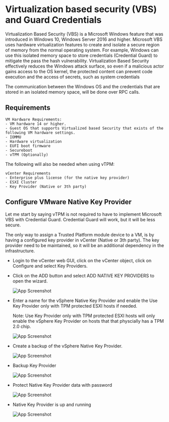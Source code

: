 
# Virtualization based security (VBS) and Guard Credentials

Virtualization Based Security (VBS) is a Microsoft Windows feature that was introduced in Windows 10, Windows Server 2016 and higher. Microsoft VBS uses hardware virtualization features to create and isolate a secure region of memory from the normal operating system. For example, Windows can use this isolated memory space to store credentials (Credential Guard) to mitigate the pass the hash vulnerability.
Virtualization Based Security effectively reduces the Windows attack surface, so even if a malicious actor gains access to the OS kernel, the protected content can prevent code execution and the access of secrets, such as system credentials

The communication between the Windows OS and the credentials that are stored in an isolated memory space, will be done over RPC calls.


## Requirements
    VM Hardware Requirements:
    - VM hardware 14 or higher.
    - Guest OS that supports Virtualized based Security that exists of the following VM hardware settings.
    - IOMMU
    - Hardware virtualization
    - EUFI boot firmware
    - Secureboot
    - vTPM (Optionally)

The following will also be needed when using vTPM:

    vCenter Requirements
    - Enterprise plus license (for the native key provider)
    - ESXI Cluster
    - Key Provider (Native or 3th party)

## Configure VMware Native Key Provider
Let me start by saying vTPM is not required to have to implement Microsoft VBS with Credential Guard. Credential Guard will work, but it will be less secure.

The only way to assign a Trusted Platform module device to a VM, is by having a configured key provider in vCenter (Native or 3th party). The key provider need to be maintained, so it will be an additional dependency in the infrastructure.

- Login to the vCenter web GUI, click on the vCenter object, click on Configure and select Key Providers.
- Click on the ADD button and select ADD NATIVE KEY PROVIDERS to open the wizard.

    ![App Screenshot](https://via.placeholder.com/468x300?text=App+Screenshot+Here)

- Enter a name for the vSphere Native Key Provider and enable the Use Key Provider only with TPM protected ESXI hosts if needed. 

    Note: Use Key Provider only with TPM protected ESXI hosts will only enable the vSphere Key Provider on hosts that that physcially has a TPM 2.0 chip.

    ![App Screenshot](https://via.placeholder.com/468x300?text=App+Screenshot+Here)

- Create a backup of the vSphere Native Key Provider.

    ![App Screenshot](https://via.placeholder.com/468x300?text=App+Screenshot+Here)

- Backup Key Provider

    ![App Screenshot](https://via.placeholder.com/468x300?text=App+Screenshot+Here)

- Protect Native Key Provider data with password

    ![App Screenshot](https://via.placeholder.com/468x300?text=App+Screenshot+Here)

- Native Key Provider is up and running

    ![App Screenshot](https://via.placeholder.com/468x300?text=App+Screenshot+Here)
